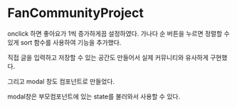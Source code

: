 # FanCommunityProject

onclick 하면 좋아요가 1씩 증가하게끔 설정하였다.
가나다 순 버튼을 누르면 정렬할 수 있게 sort 함수를 사용하여 기능을 추가했다.

직접 글을 입력하고 저장할 수 있는 공간도 만들어서 실제 커뮤니티와 유사하게 구현했다.


그리고 modal 창도 컴포넌트로 만들었다.

modal창은 부모컴포넌트에 있는 state를 불러와서 사용할 수 있다.
